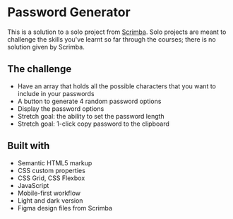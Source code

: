 # Password Generator

This is a solution to a solo project from [Scrimba](https://www.scrimba.com).
Solo projects are meant to challenge the skills you've learnt so far through the courses; there is no solution given by Scrimba.

## The challenge

- Have an array that holds all the possible characters that you want to include in your passwords
- A button to generate 4 random password options
- Display the password options
- Stretch goal: the ability to set the password length
- Stretch goal: 1-click copy password to the clipboard

## Built with

- Semantic HTML5 markup
- CSS custom properties 
- CSS Grid, CSS Flexbox
- JavaScript
- Mobile-first workflow
- Light and dark version
- Figma design files from Scrimba
